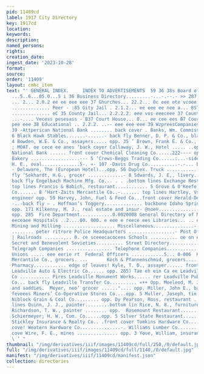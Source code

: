 ```yaml
---
pid: 11409cd
label: 1917 City Directory
key: 1917cd
location: 
keywords: 
description: 
named_persons: 
rights: 
creation_date: 
ingest_date: '2023-10-28'
format: 
source: 
order: '11409'
layout: cmhc_item
text: "' GENERAL INDEX.     INDEX TO ADVERTISEMENTS  59 36 38s Board of Health...
  ...5..6...05.0...5 i 36 Business Directory.........-...-.--.- >> 287 Cometeries
  ... 2... 2.0.2 ee ee eee eee 37 Ghurches... 22.2... 0c eee ote vcoee a City Council
  .............. Peer - :85 Gity Jail . 2.1.2... ee eee ee nee a... 8ST City Officers
  .............. eC 35 County Jail... 2.2.2.2. eee vos eeeceee 37 County Officers
  ...-.... Vecess pesesass - B37 Court House... 0... ee cee ees B7 Courts........-
  pee eee 38 Educational .. 2.2.2. ..-- eee eee eee 39 WzpreesCompanies .......:-...-.-..--
  39 -Attperican National Bank ........ back cover . Banks, Wm. Commission Co.. ........
  6 Black Hawk Stables.......-......- back fly Benner, D. P. & Co., blackamiths......
  4 Bowden, W.E. & Co., assayers..... opp. 35 ’ Brown, Frank E. & Co., groceries and.
  ; MOAT. oe cece ee anes ‘back coyer Callaway, J. W., Hotel ..... ..opp. 56 Carbonate
  National Bank ...... front cover Chemical Cleaning Co......222---- opp. 285 @oloredo
  Bakery ..................--- 5 ‘Crews-Beggs Trading Co......:...-side lines Davies,
  H. E., oval..............5-. «- 107 -Davis Drug Co...........-.-... back » cover
  - Delaware, The (European Hotel)...opp. 56 Duplex. Truck ...............-..- back
  fly ‘Sokhardt, H.G., grocer .............- 8 Sdwards, J. E,, livery...........-.
  back fly Engelbach Machine Mfg. Co... . . .bottom lines Exchange Restaurant........-....
  top lines Francis & Babich, restaurant....:....... 5 Grove & O'Keefe Wall Paper
  Co....... 8 ‘Hart-Zaits Mercantile Co..-....... top lines Hartley, Vs mechanical
  engineer opp. 59 Harvey, John, Fuel & Feed Co...front cover Herald-Democrat..............
  -..-back fly — . Hoffman’s Toggery.............. backbone Idaho Springs Hotel..............
  opp. 171 Kilkenny, M. J., real estate and insur- @noe®.................- Pretronsion
  opp. 285  Fire Department............0.0020008 General Directory of Names. . Sev
  eeceaee Hospitals ..2....00. 000. e eee e reece ees Libraries... .. eee CeCe Eee
  Mining and Milling ................... Miscellaneous...............-..00005- Newspapers
  ........ peter ritrore Police Headquarters .................- Post Offios ...,-....--..0.--2002-000-
  | Railroads .......,.. 0. ce sceeecacocees Schools .......... oe on ew ccwscrsentere
  Secret and Benevolent Sovieties.......... Street Directory............./.:....--
  Telegraph Companies ................. Telephone Companies................-. Trades
  Unions ..... eee eerie rt  Federal Officers ............5... 0-006  King, John,
  Mercantile Co., grocers. ...       Koch & Pfannenschmid, grocers........ Kelsch
  Pharmacy............ edge of leaves! Kyle, T. D., assayer...... front edge of leaves!
  Leadville Auto & Electric Co...... opp. 285) Tae eh ein Ca ee Leadville Ice & Coal
  Co ........... Pires Leadville Monument Works...... rer Leadville Publishing & Printing
  Co... back fly Leadville Transfer Co.......... «++ Opp. Moeleod, M. J., harness
  and saddies.  Meyer, neo’ grocer ......°.... opp. Miller, John E., bakery ........
  feveees Miners’ Co-Operative Stores Co....opp. 5 Muller, Joseph, tin shop...........opp.
  Niblock Grain & Coal Co......... opp. Dy Pearson, Ross, restaurant ......... top
  lines Quinn, J. J., painter.........bottom lin Rice, N. 8., furniture...........5.....
  Richardson, T. W., painter ........ opp.  Rosemount Restaurant...............  -
  Schiermeyer; H. W., Com. Co......opp. 5 Silver State Restaurant.........-.. opp.
  Stickley Insurance & Realty Co.. .front cover Tomkins Hardware Co........... back
  cove! Weatern Hardware Co...............-. Williams Lumber Co............ front
  cove Wire, F. E., mines ............... opp. 3 Youe, William, insurance.............
  \ ‘ "
thumbnail: "/img/derivatives/iiif/images/11409cd/full/250,/0/default.jpg"
full: "/img/derivatives/iiif/images/11409cd/full/1140,/0/default.jpg"
manifest: "/img/derivatives/iiif/11409cd/manifest.json"
collection: directories
---
```

